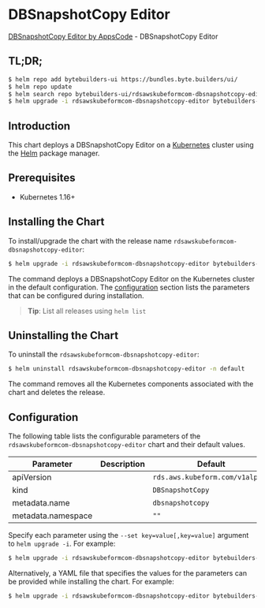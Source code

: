 # DBSnapshotCopy Editor

[DBSnapshotCopy Editor by AppsCode](https://byte.builders) - DBSnapshotCopy Editor

## TL;DR;

```bash
$ helm repo add bytebuilders-ui https://bundles.byte.builders/ui/
$ helm repo update
$ helm search repo bytebuilders-ui/rdsawskubeformcom-dbsnapshotcopy-editor --version=v0.4.18
$ helm upgrade -i rdsawskubeformcom-dbsnapshotcopy-editor bytebuilders-ui/rdsawskubeformcom-dbsnapshotcopy-editor -n default --create-namespace --version=v0.4.18
```

## Introduction

This chart deploys a DBSnapshotCopy Editor on a [Kubernetes](http://kubernetes.io) cluster using the [Helm](https://helm.sh) package manager.

## Prerequisites

- Kubernetes 1.16+

## Installing the Chart

To install/upgrade the chart with the release name `rdsawskubeformcom-dbsnapshotcopy-editor`:

```bash
$ helm upgrade -i rdsawskubeformcom-dbsnapshotcopy-editor bytebuilders-ui/rdsawskubeformcom-dbsnapshotcopy-editor -n default --create-namespace --version=v0.4.18
```

The command deploys a DBSnapshotCopy Editor on the Kubernetes cluster in the default configuration. The [configuration](#configuration) section lists the parameters that can be configured during installation.

> **Tip**: List all releases using `helm list`

## Uninstalling the Chart

To uninstall the `rdsawskubeformcom-dbsnapshotcopy-editor`:

```bash
$ helm uninstall rdsawskubeformcom-dbsnapshotcopy-editor -n default
```

The command removes all the Kubernetes components associated with the chart and deletes the release.

## Configuration

The following table lists the configurable parameters of the `rdsawskubeformcom-dbsnapshotcopy-editor` chart and their default values.

|     Parameter      | Description |                  Default                   |
|--------------------|-------------|--------------------------------------------|
| apiVersion         |             | <code>rds.aws.kubeform.com/v1alpha1</code> |
| kind               |             | <code>DBSnapshotCopy</code>                |
| metadata.name      |             | <code>dbsnapshotcopy</code>                |
| metadata.namespace |             | <code>""</code>                            |


Specify each parameter using the `--set key=value[,key=value]` argument to `helm upgrade -i`. For example:

```bash
$ helm upgrade -i rdsawskubeformcom-dbsnapshotcopy-editor bytebuilders-ui/rdsawskubeformcom-dbsnapshotcopy-editor -n default --create-namespace --version=v0.4.18 --set apiVersion=rds.aws.kubeform.com/v1alpha1
```

Alternatively, a YAML file that specifies the values for the parameters can be provided while
installing the chart. For example:

```bash
$ helm upgrade -i rdsawskubeformcom-dbsnapshotcopy-editor bytebuilders-ui/rdsawskubeformcom-dbsnapshotcopy-editor -n default --create-namespace --version=v0.4.18 --values values.yaml
```
